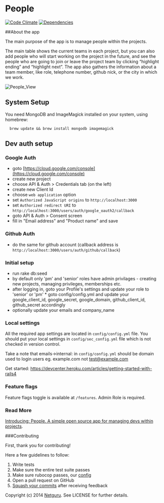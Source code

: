 People
======

[![Code Climate](http://img.shields.io/codeclimate/github/netguru/people.svg)](https://codeclimate.com/github/netguru/people)
[![Dependencies](http://img.shields.io/gemnasium/netguru/people.svg)](https://gemnasium.com/netguru/people)

##About the app

The main purpose of the app is to manage people within the projects.

The main table shows the current teams in each project, but you can also add people who will start working on the project in the future, and see the people who are going to join or leave the project team by clicking “highlight ending” and “highlight next”. The app also gathers the information about a team member, like role, telephone number, github nick, or the city in which we work.

![People_View](https://netguruco-production.s3.amazonaws.com/uploads/1401956759-1401228321-people_main.jpg)

## System Setup
You need MongoDB and ImageMagick installed on your system, using homebrew:
```shell
  brew update && brew install mongodb imagemagick
```

## Dev auth setup

### Google Auth

  * goto [https://cloud.google.com/console](https://cloud.google.com/console)
  * create new project
  * choose API & Auth > Credentials tab (on the left)
  * create new Client Id
  * choose `web application` option
  * set `Authorized JavaScript origins` to `http://localhost:3000`
  * set `Authorized redirect URI` to `http://localhost:3000/users/auth/google_oauth2/callback`
  * goto API & Auth > Consent screen
  * fill in "Email address" and "Product name" and save

### Github Auth

  * do the same for github account (callback address is `http://localhost:3000/users/auth/github/callback`)

### Initial setup

 * run rake db:seed
 * by default only 'pm' and 'senior' roles have admin privilages - creating new projects, managing privileges, memberships etc.
 * after logging in, goto your Profile's settings and update your role to 'senior' or 'pm' * goto config/config.yml and update your google_client_id, google_secret, google_domain, github_client_id, github_secret accordingly
 * optionally update your emails and company_name 

### Local settings

All the required app settings are located in `config/config.yml` file.
You should put your local settings in `config/sec_config.yml` file which is not checked in version control.

Take a note that emails->internal: in `config/config.yml` should be domain used to login users eg. example.com not test@example.com

Get started: https://devcenter.heroku.com/articles/getting-started-with-rails4

### Feature flags

Feature flags toggle is available at `/features`.
Admin Role is required.

### Read More

[Introducing: People. A simple open source app for managing devs within projects](https://netguru.co/blog/posts/introducing-people-a-simple-open-source-app-for-managing-devs-within-projects).

###Contributing

First, thank you for contributing!

Here a few guidelines to follow:

1. Write tests
2. Make sure the entire test suite passes
3. Make sure rubocop passes, our [config](https://github.com/netguru/hound/blob/master/config/rubocop.yml)
3. Open a pull request on GitHub
4. [Squash your commits](http://blog.steveklabnik.com/posts/2012-11-08-how-to-squash-commits-in-a-github-pull-request) after receiving feedback

Copyright (c) 2014 [Netguru](https://netguru.co). See LICENSE for further details.

